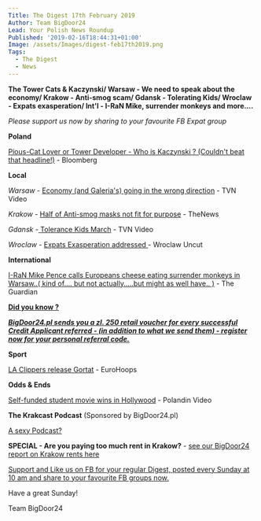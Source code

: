 ```yaml
---
Title: The Digest 17th February 2019
Author: Team BigDoor24
Lead: Your Polish News Roundup
Published: '2019-02-16T18:44:31+01:00'
Image: /assets/Images/digest-feb17th2019.png
Tags:
  - The Digest
  - News
---
```

**The Tower Cats & Kaczynski/ Warsaw - We need to speak about the economy/ Krakow - Anti-smog scam/ Gdansk - Tolerating Kids/ Wroclaw - Expats exasperation/ Int'l -  I-RaN Mike, surrender monkeys and more....**

_Please support us now by sharing to your favourite FB Expat group_

<div class="sharethis-inline-share-buttons"></div>

**Poland**

[Pious-Cat Lover or Tower Developer - Who is Kaczynski ? (Couldn't beat that headline!)](https://www.bloomberg.com/news/articles/2019-02-15/kaczynski-sought-off-the-books-cash-in-property-deal-paper-says) - Bloomberg

**Local**

_Warsaw_ - [Economy (and Galeria's) going in the wrong direction](https://www.tvn24.pl/tvn24-news-in-english,157,m/tvn24-s-business-news-from-poland-in-english,909054.html) - TVN Video

_Krakow_ - [ ](https://kafkadesk.org/2019/01/18/poland-legend-joins-boyhood-club-wisla-krakow-for-free-to-help-revive-the-polish-side/)[Half of Anti-smog masks not fit for purpose](http://thenews.pl/1/9/Artykul/406578,Polish-consumer-watchdog-warns-of-subpar-antismog-masks) - TheNews

_Gdansk_ -[ ](https://tricitynews.pl/event/circles-of-art-festival-a-big-ending-in-poland/)[Tolerance Kids March](https://www.tvn24.pl/tvn24-news-in-english,157,m/march-for-tolerance-organised-by-schoolchildren-in-gdansk,908593.html) - TVN Video

_Wroclaw_ - [Expats Exasperation addressed ](http://wroclawuncut.com/2019/02/13/urzad-wojewodzki-lawsuits-mount-up-as-foreigners-take-action/)- Wroclaw Uncut

**International**

[I-RaN Mike Pence calls Europeans cheese eating surrender monkeys in Warsaw..( kind of.... but not actually.....but might as well have.. )](https://www.theguardian.com/world/2019/feb/14/us-and-israel-say-confrontation-with-iran-needed-for-peace) - The Guardian

[**Did you know ?**](https://bigdoor24.pl/)

[_**BigDoor24.pl sends you a  zl. 250 retail voucher for every successful Credit Applicant referred - (in addition to what we send them) - register now for your personal referral code.**_](https://bigdoor24.pl/)

**Sport**

 [LA Clippers release Gortat](https://www.eurohoops.net/en/nba-news/825145/clippers-waive-gortat/) - EuroHoops

**Odds & Ends**

[Self-funded student movie  wins in Hollywood](https://polandin.com/41340361/polish-film-selffunded-by-highschool-student-wins-in-hollywood) - Polandin Video

**The Krakcast Podcast** (Sponsored by BigDoor24.pl)

[A sexy Podcast? ](https://www.krakcast.pl/e/krakcast-interview-antonina-debogorska-returns/)

**SPECIAL - Are you paying too much rent in Krakow?** - [see our BigDoor24 report on Krakow rents here](https://bigdoor24.pl/blog/posts/2019-01-24-are-you-paying-too-much-rent.html)

[Support and Like us on FB for your regular Digest, posted every Sunday at 10 am and share to your favourite FB groups now.](https://www.facebook.com/bigdoor24/)

<div class="sharethis-inline-share-buttons"></div>

Have a great Sunday!

Team BigDoor24
